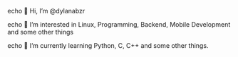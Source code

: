 echo 👋 Hi, I’m @dylanabzr

echo 👀 I’m interested in Linux, Programming, Backend, Mobile Development and some other things

echo 🌱 I’m currently learning Python, C, C++ and some other things. 
